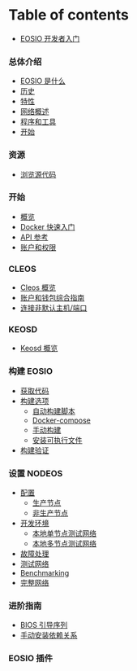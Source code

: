 # Table of contents

* [EOSIO 开发者入门](README.md)

### 总体介绍
* [EOSIO 是什么](eosio-home/docs/eosio-shi-shen-me.md)
* [历史]()
* [特性]()
* [网络概述]()
* [程序和工具]()
* [开始]()

### 资源
* [浏览源代码]()

### 开始
* [概览]()
* [Docker 快速入门]()
* [API 参考]()
* [账户和权限]()

### CLEOS
* [Cleos 概览]()
* [账户和钱包综合指南]()
* [连接非默认主机/端口]()

### KEOSD
* [Keosd 概览]()

### 构建 EOSIO
* [获取代码]()
* [构建选项]()
    * [自动构建脚本]()
    * [Docker-compose]()
    * [手动构建]()
    * [安装可执行文件]()
* [构建验证]()

### 设置 NODEOS
* [配置]()
    * [生产节点]()
    * [非生产节点]()
* [开发环境]()
    * [本地单节点测试网络]()
    * [本地多节点测试网络]()
* [故障处理]()
* [测试网络]()
* [Benchmarking]()
* [完整网络]()

### 进阶指南
* [BIOS 引导序列]()
* [手动安装依赖关系]()

### EOSIO 插件
